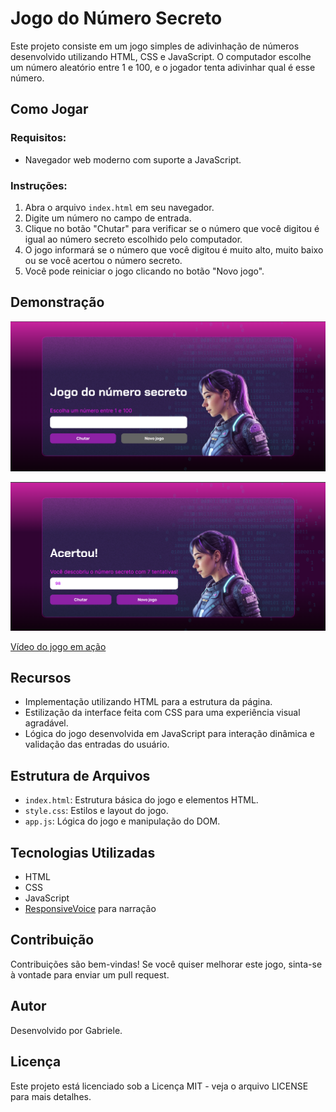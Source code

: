 
# Jogo do Número Secreto

Este projeto consiste em um jogo simples de adivinhação de números desenvolvido utilizando HTML, CSS e JavaScript. O computador escolhe um número aleatório entre 1 e 100, e o jogador tenta adivinhar qual é esse número.

## Como Jogar

### Requisitos:
- Navegador web moderno com suporte a JavaScript.

### Instruções:
1. Abra o arquivo `index.html` em seu navegador.
2. Digite um número no campo de entrada.
3. Clique no botão "Chutar" para verificar se o número que você digitou é igual ao número secreto escolhido pelo computador.
4. O jogo informará se o número que você digitou é muito alto, muito baixo ou se você acertou o número secreto.
5. Você pode reiniciar o jogo clicando no botão "Novo jogo".

## Demonstração
![Tela principal](img/img_print/captura_de_tela_principal.png)

![Campo de entrada resultado](img/img_print/captura_de_tela_ganho.png)

[Vídeo do jogo em ação](img/video_gif/jogo_gif.gif)

## Recursos

- Implementação utilizando HTML para a estrutura da página.
- Estilização da interface feita com CSS para uma experiência visual agradável.
- Lógica do jogo desenvolvida em JavaScript para interação dinâmica e validação das entradas do usuário.

## Estrutura de Arquivos

- `index.html`: Estrutura básica do jogo e elementos HTML.
- `style.css`: Estilos e layout do jogo.
- `app.js`: Lógica do jogo e manipulação do DOM.

 ## Tecnologias Utilizadas

- HTML
- CSS
- JavaScript
- [ResponsiveVoice](https://responsivevoice.org/) para narração

## Contribuição

Contribuições são bem-vindas! Se você quiser melhorar este jogo, sinta-se à vontade para enviar um pull request.

## Autor

Desenvolvido por Gabriele.

## Licença

Este projeto está licenciado sob a Licença MIT - veja o arquivo LICENSE para mais detalhes.
